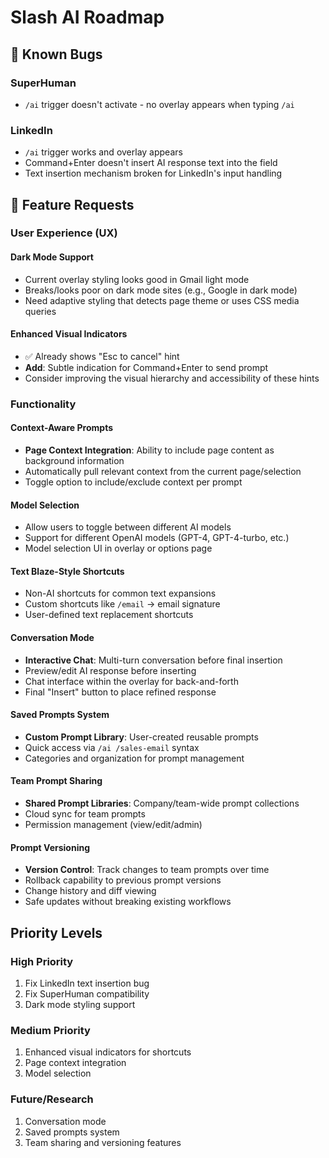 # Slash AI Roadmap

## 🐛 Known Bugs

### SuperHuman
- `/ai` trigger doesn't activate - no overlay appears when typing `/ai`

### LinkedIn
- `/ai` trigger works and overlay appears
- Command+Enter doesn't insert AI response text into the field
- Text insertion mechanism broken for LinkedIn's input handling

## 🚀 Feature Requests

### User Experience (UX)

#### Dark Mode Support
- Current overlay styling looks good in Gmail light mode
- Breaks/looks poor on dark mode sites (e.g., Google in dark mode)
- Need adaptive styling that detects page theme or uses CSS media queries

#### Enhanced Visual Indicators
- ✅ Already shows "Esc to cancel" hint
- **Add**: Subtle indication for Command+Enter to send prompt
- Consider improving the visual hierarchy and accessibility of these hints

### Functionality

#### Context-Aware Prompts
- **Page Context Integration**: Ability to include page content as background information
- Automatically pull relevant context from the current page/selection
- Toggle option to include/exclude context per prompt

#### Model Selection
- Allow users to toggle between different AI models
- Support for different OpenAI models (GPT-4, GPT-4-turbo, etc.)
- Model selection UI in overlay or options page

#### Text Blaze-Style Shortcuts
- Non-AI shortcuts for common text expansions
- Custom shortcuts like `/email` → email signature
- User-defined text replacement shortcuts

#### Conversation Mode
- **Interactive Chat**: Multi-turn conversation before final insertion
- Preview/edit AI response before inserting
- Chat interface within the overlay for back-and-forth
- Final "Insert" button to place refined response

#### Saved Prompts System
- **Custom Prompt Library**: User-created reusable prompts
- Quick access via `/ai /sales-email` syntax
- Categories and organization for prompt management

#### Team Prompt Sharing
- **Shared Prompt Libraries**: Company/team-wide prompt collections
- Cloud sync for team prompts
- Permission management (view/edit/admin)

#### Prompt Versioning
- **Version Control**: Track changes to team prompts over time
- Rollback capability to previous prompt versions
- Change history and diff viewing
- Safe updates without breaking existing workflows

## Priority Levels

### High Priority
1. Fix LinkedIn text insertion bug
2. Fix SuperHuman compatibility
3. Dark mode styling support

### Medium Priority
1. Enhanced visual indicators for shortcuts
2. Page context integration
3. Model selection

### Future/Research
1. Conversation mode
2. Saved prompts system
3. Team sharing and versioning features